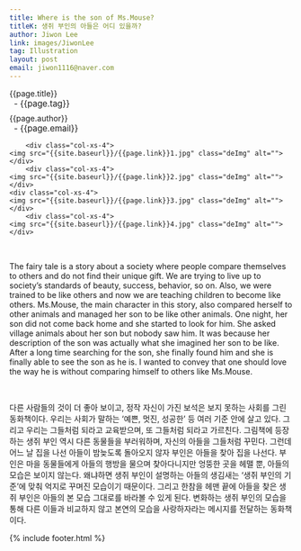 ```yaml
---
title: Where is the son of Ms.Mouse?
titleK: 생쥐 부인의 아들은 어디 있을까?
author: Jiwon Lee
link: images/JiwonLee
tag: Illustration
layout: post
email: jiwon1116@naver.com
---	
```


<div class="container">

<div class="deDep">
{{page.title}}<br>
<p style="font-size:15px; margin:0px; padding:0px 0px 0px 8px; margin:0px 0px 8px 0px;">- {{page.tag}}</p>
{{page.author}}<br>
<p style="font-size:15px; margin:0px; padding:0px 0px 0px 8px;">- {{page.email}}</p>
</div>


<div class="row" class="imgcolor">
	
		<div class="col-xs-4">
	<img src="{{site.baseurl}}/{{page.link}}1.jpg" class="deImg" alt=""></div>
		<div class="col-xs-4">
	<img src="{{site.baseurl}}/{{page.link}}2.jpg" class="deImg" alt=""></div>
	<div class="col-xs-4">
	<img src="{{site.baseurl}}/{{page.link}}3.jpg" class="deImg" alt=""></div>
		<div class="col-xs-4">
	<img src="{{site.baseurl}}/{{page.link}}4.jpg" class="deImg" alt=""></div>
	
</div>
<br>

<div class="det lato">



The fairy tale is a story about a society where people compare themselves to others and do not find their unique gift.
We are trying to live up to society’s standards of beauty, success, behavior, so on.
Also, we were trained to be like others and now we are teaching children to become like others. Ms.Mouse, the main character in this story, also compared herself to other animals and managed her son to be like other animals.
One night, her son did not come back home and she started to look for him. She asked village animals about her son but nobody saw him. It was because her description of the son was actually what she imagined her son to be like. After a long time searching for the son, she finally found him and she is finally able to see the son as he is.
I wanted to convey that one should love the way he is without comparing himself to others like Ms.Mouse.



</div>

<br>

<div class="noto">

다른 사람들의 것이 더 좋아 보이고, 정작 자신이 가진 보석은 보지 못하는 사회를 그린 동화책이다.
우리는 사회가 말하는 ‘예쁜, 멋진, 성공한’ 등 여러 기준 안에 살고 있다. 그리고 우리는 그들처럼 되라고 교육받으며, 또 그들처럼 되라고 가르친다.
그림책에 등장하는 생쥐 부인 역시 다른 동물들을 부러워하며, 자신의 아들을 그들처럼 꾸민다. 그런데 어느 날 집을 나선 아들이 밤늦도록 돌아오지 않자 부인은 아들을 찾아 집을 나선다. 부인은 마을 동물들에게 아들의 행방을 물으며 찾아다니지만 엉뚱한 곳을 헤맬 뿐, 아들의 모습은 보이지 않는다. 왜냐하면 생쥐 부인이 설명하는 아들의 생김새는 ‘생쥐 부인의 기준’에 맞춰 억지로 꾸며진 모습이기 때문이다. 그리고 한참을 헤맨 끝에 아들을 찾은 생쥐 부인은 아들의 본 모습 그대로를 바라볼 수 있게 된다.
변화하는 생쥐 부인의 모습을 통해 다른 이들과 비교하지 않고 본연의 모습을 사랑하자라는 메시지를 전달하는 동화책이다.


</div>
{% include footer.html %} 